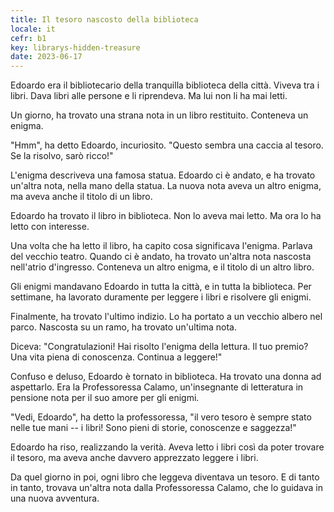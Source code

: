 ```yaml
---
title: Il tesoro nascosto della biblioteca
locale: it
cefr: b1
key: librarys-hidden-treasure
date: 2023-06-17
---
```


Edoardo era il bibliotecario della tranquilla biblioteca della città. Viveva tra i libri. Dava libri alle persone e li riprendeva. Ma lui non li ha mai letti.

Un giorno, ha trovato una strana nota in un libro restituito. Conteneva un enigma.

"Hmm", ha detto Edoardo, incuriosito. "Questo sembra una caccia al tesoro. Se la risolvo, sarò ricco!"

L'enigma descriveva una famosa statua. Edoardo ci è andato, e ha trovato un'altra nota, nella mano della statua. La nuova nota aveva un altro enigma, ma aveva anche il titolo di un libro.

Edoardo ha trovato il libro in biblioteca. Non lo aveva mai letto. Ma ora lo ha letto con interesse.

Una volta che ha letto il libro, ha capito cosa significava l'enigma. Parlava del vecchio teatro. Quando ci è andato, ha trovato un'altra nota nascosta nell'atrio d'ingresso. Conteneva un altro enigma, e il titolo di un altro libro.

Gli enigmi mandavano Edoardo in tutta la città, e in tutta la biblioteca. Per settimane, ha lavorato duramente per leggere i libri e risolvere gli enigmi.

Finalmente, ha trovato l'ultimo indizio. Lo ha portato a un vecchio albero nel parco. Nascosta su un ramo, ha trovato un'ultima nota.

Diceva: "Congratulazioni! Hai risolto l'enigma della lettura. Il tuo premio? Una vita piena di conoscenza. Continua a leggere!"

Confuso e deluso, Edoardo è tornato in biblioteca. Ha trovato una donna ad aspettarlo. Era la Professoressa Calamo, un'insegnante di letteratura in pensione nota per il suo amore per gli enigmi.

"Vedi, Edoardo", ha detto la professoressa, "il vero tesoro è sempre stato nelle tue mani -- i libri! Sono pieni di storie, conoscenze e saggezza!"

Edoardo ha riso, realizzando la verità. Aveva letto i libri così da poter trovare il tesoro, ma aveva anche davvero apprezzato leggere i libri.

Da quel giorno in poi, ogni libro che leggeva diventava un tesoro. E di tanto in tanto, trovava un'altra nota dalla Professoressa Calamo, che lo guidava in una nuova avventura.